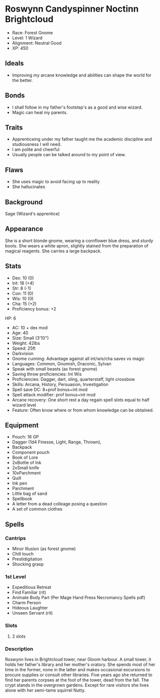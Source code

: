 # Roswynn Candyspinner Noctinn Brightcloud
  * Race: Forest Gnome
  * Level: 1 Wizard
  * Alignment: Neutral Good
  * XP: 450

## Ideals
  * Improving my arcane knowledge and abilities can shape the world for the better.
## Bonds
  * I shall follow in my father's footstep's as a good and wise wizard.
  * Magic can heal my parents.
## Traits
  * Apprenticeing under my father taught me the academic discipline and studiousness I will need.
  * I am polite and cheerful
  * Usually people can be talked around to my point of view.
## Flaws
  * She uses magic to avoid facing up to reality
  * She hallucinates
## Background
  Sage (Wizard's apprentice)

## Appearance

She is a short blonde gnome, wearing a cornflower blue dress, and sturdy boots. She wears a white apron, slightly stained from the preparation of magical reagents. She carries a large backpack.

## Stats

  * Dex: 10 (0)
  * Int: 18 (+4)
  * Str:  8 (-1)
  * Con: 11 (0)
  * Wis: 10 (0)
  * Cha: 15 (+2)
  * Proficiency bonus: +2

HP: 6

  * AC: 10 + dex mod
  * Age: 40
  * Size: Small (3'10")
  * Weight: 42lbs
  * Speed: 25ft
  * Darkvision
  * Gnome cunning: Advantage against all int/wis/cha saves vs magic
  * Languages: Common, Gnomish, Draconic, Sylvan
  * Speak with small beasts (as forest gnome)
  * Saving throw proficiencies: Int Wis
  * Proficiencies: Dagger, dart, sling, quarterstaff, light crossbow
  * Skills: Arcana, History, Persuasion, Investigation
  * Spell save DC: 8+prof bonus+int mod
  * Spell attack modifier: prof bonus+int mod
  * Arcane recovery: One short rest a day regain spell slots equal to half wizard level
  * Feature: Often know where or from whom knowledge can be obtained.

## Equipment
  * Pouch: 16 GP
  * Dagger (1d4 Finesse, Light, Range, Thrown),
  * Backpack
  * Component pouch
  * Book of Lore
  * 2xBottle of Ink
  * 2xSmall knife
  * 10xParchment
  * Quill
  * Ink pen
  * Parchment
  * Little bag of sand
  * Spellbook
  * A letter from a dead colleage posing a question
  * A set of common clothes

## Spells

### Cantrips
  * Minor Illusion (as forest gnome)
  * Chill touch
  * Prestidigitation
  * Shocking grasp

### 1st Level
  * Expeditious Retreat
  * Find Familiar (rit)
  * Animate Body Part (Per Mage Hand Press Necromancy Spells pdf)
  * Charm Person
  * Hideous Laughter
  * Unseen Servant (rit)

### Slots
1. 2 slots

### Description
Roswynn lives in Brightcloud tower, near Gloom harbour. A small tower, it holds her father's library and her mother's oratory. She spends most of her time in the former, none in the latter and makes occasional excursions to procure supplies or consult other libraries. Five years ago she returned to find her parents corpses at the foot of the tower, dead from the fall. The crypt stands in the overgrown gardens. Except for rare visitors she lives alone with her semi-tame squirrel Nutty.


